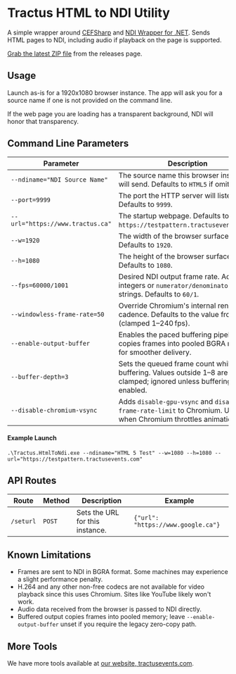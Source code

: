 # Tractus HTML to NDI Utility

A simple wrapper around [CEFSharp](https://github.com/cefsharp/CefSharp) and [NDI Wrapper for .NET](https://github.com/eliaspuurunen/NdiLibDotNetCoreBase). Sends HTML pages to NDI, including audio if playback on the page is supported.

[Grab the latest ZIP file](https://github.com/tractusevents/Tractus.HtmlToNdi/releases) from the releases page.

## Usage

Launch as-is for a 1920x1080 browser instance. The app will ask you for a source name if one is not provided on the command line.

If the web page you are loading has a transparent background, NDI will honor that transparency.

## Command Line Parameters

Parameter|Description
----|---
`--ndiname="NDI Source Name"`|The source name this browser instance will send. Defaults to `HTML5` if omitted.
`--port=9999`|The port the HTTP server will listen on. Defaults to `9999`.
`--url="https://www.tractus.ca"`|The startup webpage. Defaults to `https://testpattern.tractusevents.com/`.
`--w=1920`|The width of the browser surface. Defaults to `1920`.
`--h=1080`|The height of the browser surface. Defaults to `1080`.
`--fps=60000/1001`|Desired NDI output frame rate. Accepts integers or `numerator/denominator` strings. Defaults to `60/1`.
`--windowless-frame-rate=50`|Override Chromium's internal render cadence. Defaults to the value from `--fps` (clamped 1–240 fps).
`--enable-output-buffer`|Enables the paced buffering pipeline that copies frames into pooled BGRA memory for smoother delivery.
`--buffer-depth=3`|Sets the queued frame count while buffering. Values outside 1–8 are clamped; ignored unless buffering is enabled.
`--disable-chromium-vsync`|Adds `disable-gpu-vsync` and `disable-frame-rate-limit` to Chromium. Useful when Chromium throttles animations.

#### Example Launch

`.\Tractus.HtmlToNdi.exe --ndiname="HTML 5 Test" --w=1080 --h=1080 --url="https://testpattern.tractusevents.com"`

## API Routes

Route|Method|Description|Example
----|----|----|---
`/seturl`|`POST`|Sets the URL for this instance.|```{"url": "https://www.google.ca"}```

## Known Limitations

- Frames are sent to NDI in BGRA format. Some machines may experience a slight performance penalty.
- H.264 and any other non-free codecs are not available for video playback since this uses Chromium. Sites like YouTube likely won't work.
- Audio data received from the browser is passed to NDI directly.
- Buffered output copies frames into pooled memory; leave `--enable-output-buffer` unset if you require the legacy zero-copy path.

## More Tools

We have more tools available at [our website, tractusevents.com](https://www.tractusevents.com/tools).
